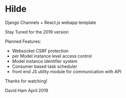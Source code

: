 # Hilde
Django Channels + React.js webapp template

Stay Tuned for the 2019 version

Planned Features:
  - Websocket CSRF protection
  - per Model instance level access control
  - Model instance identifier system
  - Consumer based task scheduler
  - front end JS utility module for communication with API
  
Thanks for watching!

David Ham April 2019
